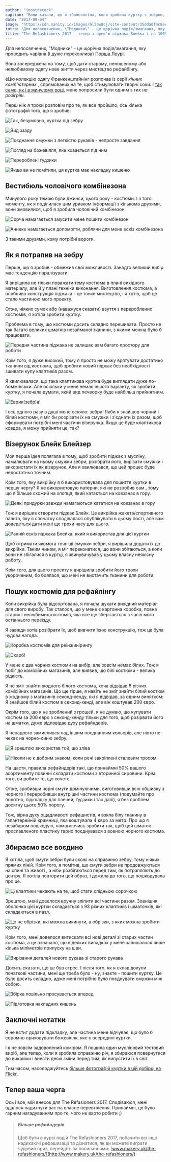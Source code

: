 ```yaml
---
author: "joostdecock"
caption: "Вони казали, що я збожеволіла, коли зробила куртку з зеброю, але я все одно її зробила. І він потонув у болоті."
date: "2017-09-04"
image: "https://cdn.sanity.io/images/hl5bw8cj/site-content/35dda6f4c8ec6f2689e2741cc49cf178e4a39474-3300x2200.jpg"
intro: "Для непосвячених, \"Модники\" - це щорічна подія/змагання, яку проводить чарівна (і дуже переконлива) Порша Лоурі (Portia Lawrie)."
title: "The Refashioners 2017 - тепер з прев'ю піджака Блейка і на 100% більше зебри"
---
```


Для непосвячених, "Модники" - це щорічна подія/змагання, яку проводить чарівна (і дуже переконлива) [Порша Лоурі](http://www.makery.uk/).

Вона зосереджена на тому, щоб дати старому, неношеному або нелюбимому одягу нове життя через мистецтво рефайбінгу.

&eacute;Цю колекцію одягу Франкенштайнінг розпочав із серії *кінних комп'ютерних*  , спрямованих на те, щоб стимулювати творчі соки. І [так само, як і в минулому році](http://www.makery.uk/2016/08/the-refashioners-2016-joost/), мене попросили бути одним з тих *на розігріві*.

Перш ніж я трохи розповім про те, як все пройшло, ось кілька фотографій того, що я зробив:

![Так, безумовно, куртка під зебру](https://posts.freesewing.org/uploads/zebra1_f856635d39.jpg)

![Вид ззаду](https://posts.freesewing.org/uploads/zebra2_c1df8979c5.jpg)

![Поєднання смужки з легкістю рукавів - непросте завдання](https://posts.freesewing.org/uploads/zebra3_db4d55ad19.jpg)

![Погляд на божевілля, яке ховається під ним](https://posts.freesewing.org/uploads/zebra4_154c70b269.jpg)

![Перероблені ґудзики](https://posts.freesewing.org/uploads/zebra5_139563ceb2.jpg)

![Якщо ви не помітили, ця куртка має накладну кишеню](https://posts.freesewing.org/uploads/zebra6_34df45c31e.jpg)

## Вестибюль чоловічого комбінезона
Минулого року темою були джинси, цього року - костюми. І з того моменту, як я поділилася цим уривком інформації з кількома друзями, вони змовилися, щоб я зробила чоловічий комбінезон.

![Сорча намагається змусити мене пошити комбінезон](https://posts.freesewing.org/uploads/romper_chat_6cf0df4477.png)

![Аннеке намагається допомогти, роблячи для мене ескіз комбінезона](https://posts.freesewing.org/uploads/romper_sketch_09c8005525.jpg)

З такими друзями, кому потрібні вороги.

## Як я потрапив на зебру

Перше, що я зробив - обмежив свої можливості. Занадто великий вибір має тенденцію паралізувати.

Я вирішила не тільки поважати тему костюма в плані вихідного матеріалу, але й у плані техніки виконання. Виготовлення костюма, а особливо конструкція піджака - це тонке мистецтво, і я хотів, щоб це стало частиною мого проекту.

Отже, ніяких сумок або (наважуся сказати) взуття з перероблених костюмів, я хотіла зробити куртку.

Проблема в тому, що костюми досить складно перешивати. Просто не так багато великих шматків незайманої тканини, з якими можна було б працювати.

![Передня частина піджака не залишає вам багато простору для роботи](https://posts.freesewing.org/uploads/front_part_4401c51b7b.jpg)

Крім того, я дуже високий, тому я просто не можу врятувати достатньо тканини від костюма, щоб зробити новий піджак без необхідності зшивати купу клаптиків разом.

Я хвилювалася, що така клаптикова куртка буде виглядати дуже по-бомжівськи. Але оскільки у мене немає іншого варіанту, як зробити куртку, я почала думати, який вид печворку буде найбільш прийнятним.

![Еврик(зебр)а!](https://posts.freesewing.org/uploads/real_zebra_b1decba3b1.jpg)

І ось одного разу в душі мене осяяло: зебра! Якби я знайшов чорний і білий костюми, я міг би розрізати їх на смужки і з'єднати їх разом, щоб сформувати потрібні мені частини візерунка. Якщо це буде клаптикова ковдра, я можу прийняти це, так?

## Візерунок Блейк Блейзер

Моя перша ідея полягала в тому, щоб зробити піджак з мусліну, намалювати на ньому смужки зебри, розібрати його, вирізати смужки і використати їх як візерунок. Але я хвилювався, що цей процес буде недостатньо точним.

Крім того, яку викрійку я б використовувала для пошиття куртки в першу чергу? Я не використовую патерни, які не розробив сам , тому що я більше схожий на хлопця, який катається на ковзанах в гору.

![Деякі придурки завжди намагаються кататися на ковзанах в гору](https://posts.freesewing.org/uploads/ice_skating_uphill_80ab69e9bd.gif)

Тож я вирішив створити піджак Блейк. Це викрійка жакета/спортивного пальта, яку я спочатку сподівалася опублікувати в цьому пості, але вам доведеться дати мені ще трохи часу для цього.

![Ранній ескіз піджака Блейка, який я використав для цієї куртки](https://posts.freesewing.org/uploads/blake_f3e813a99d.svg)

Щоб отримати якомога точніші смужки зебри, я вирішила додати їх до викрійки. Таким чином, я міг переконатися, що вони збігаються, а коли вони не збігалися в куртці, я звинувачував у цьому власну неякісну роботу.

Крім того, для цього проекту я вирішила зробити його трохи укороченим, бо боялася, що мені не вистачить тканини для роботи.

## Пошук костюмів для рефайлінгу

Коли викрійка була відсортована, я почала шукати вихідний матеріал для свого виробу. Так сталося, що у мене є картонна коробка, повна старих і нелюбимих костюмів, яка все ще зберігається з часів мого останнього переїзду.

Я завжди хотів розібрати їх, щоб вивчити їхню конструкцію, тож це була чудова нагода.

![Коробка костюмів для реінжинірингу](https://posts.freesewing.org/uploads/suits_box_434d198619.jpg)

![Скарб!](https://posts.freesewing.org/uploads/suits_inside_0637374422.jpg)

У мене є два чорних костюми на вибір, але зовсім немає білих. Тож я побіг до комісійних магазинів, але виявив, що білі костюми - велика рідкість.

Я не зміг знайти жодного білого костюма, хоча відвідав 8 різних комісійних магазинів. Що ще гірше, я навіть не зміг знайти білий костюм в жодному з магазинів секонд-хенду, які я відвідав, за одним винятком: Я знайшов білий костюм в секонд-хенді, але він коштував 200 євро.

Окрім того, що я не зроблений з грошей, я не думаю, що купувати костюм за 200 євро з секонд-хенду тільки для того, щоб розірвати його на шматки, дуже відповідає духу рефайндерів.

Я ненадовго замислився над іншим поєднанням кольорів, але ніхто не чекає на чорно-синю зебру.

![Я зрештою використав той, що зліва](https://posts.freesewing.org/uploads/suits_black_53828cb3ec.jpg)

![Ніколи не є добрим знаком, коли речі закріплені сталевим тросом](https://posts.freesewing.org/uploads/suits_white_c02d4bf0c8.jpg)

На щастя, правила рефайндерів такі, що принаймні 50% вашого асортименту повинні складати костюми з вторинної сировини. Крім того, ви робите те, що хочете.

Отже, зробивши чорні смуги домінуючими, виготовивши всю обшивку з чорного і переробивши внутрішні частини костюма (подумайте про полотно, підкладку для плечей, ґудзики і так далі), я без проблем досягну цього 50% порогу.

Тож, вірна духу ощадливості рефашистів, я взяла білу тканину в галантерейній крамниці, яка коштувала 4 євро за метр. Про що я незабаром пошкодую, намагаючись зробити так, щоб цей шматок прославленого пластику гарно поєднувався з вовною чорного костюма.

## Збираємо все воєдино

Я хотіла, щоб смуги зебри були схожі на справжню зебру, тому ніяких прямих ліній. Крім того, я помітив, що смуги зебри не продовжуються на спині та животі , а ніби розбігаються перед тим, як потрапляють до центру. Я хотіла повторити цей образ, і дожила до того, що пошкодувала про це.

![Ці клаптики чекають на те, щоб стати спідньою сорочкою](https://posts.freesewing.org/uploads/sleeve_parts_052a369ca4.jpg)

Зрештою, мені довелося вручну зліпити всі частини разом. Зовнішня оболонка цієї куртки складається з 93 різних клаптиків і шматочків, які складаються в пазл.

![Це не обрізки, які можна викинути, а обрізки, з яких можна зробити куртку](https://posts.freesewing.org/uploads/scraps_412f72f0f2.jpg)

Крім того, мені довелося витискати всі нові деталі зі старих частин костюма, а це означало, що в деяких випадках у мене залишалося лише кілька міліметрів припуску на шви.

![Вирізання деталей нового рукава зі старого рукава](https://posts.freesewing.org/uploads/sleeve_2fd77b450d.jpg)

Досить сказати, що це був стрес. І після того, як я склав докупи початкові частини, мені ще треба було - ну, знаєте - пошити куртку. Це було досить складно, адже мені потрібно було поєднувати смужки між собою.

![Збірка повільно просувається вперед](https://posts.freesewing.org/uploads/front_9821526627.jpg)

![Підготовка накладних кишень](https://posts.freesewing.org/uploads/pocket_db7596902d.jpg)

## Заключні нотатки

Я не встиг додати підкладку, але частина мене відчуває, що було б соромно приховувати божевілля, яке є всередині куртки.

І я не зовсім задоволений коміром. Я пошила один мусліновий тестовий виріб, але тепер, коли я зробила справжню річ, я збираюся повернутися до викрійки і внести деякі зміни перед тим, як випустити її в світ.

Тим часом, насолоджуйтесь [більше фотографій куртки в цій добірці на Flickr](https://www.flickr.com/photos/__niki__/albums/72157684742893052).

## Тепер ваша черга

Ось і все, мій внесок для The Refasioners 2017. Сподіваюся, мені вдалося надихнути вас на власне перевтілення. Принаймні, це було гарним нагадуванням про те, чого не варто робити ;)


> ##### Більше рефайндерів
> 
> Щоб бути в курсі подій The Refashioners 2017, побачити всі інші надихаючі рефашизації та дізнатися, як ви можете виграти чудовий приз, перейдіть за посиланнями: [www.makery.uk/the-refashioners/](http://www.makery.uk/the-refashioners/)

